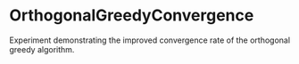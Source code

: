 # OrthogonalGreedyConvergence

Experiment demonstrating the improved convergence rate of the orthogonal greedy algorithm.
